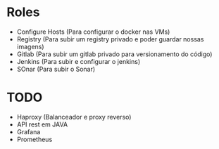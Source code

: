 # Roles 
- Configure Hosts (Para configurar o docker nas VMs)
- Registry (Para subir um registry privado e poder guardar nossas imagens)
- Gitlab (Para subir um gitlab privado para versionamento do código)
- Jenkins (Para subir e configurar o jenkins)
- SOnar (Para subir o Sonar)

# TODO
- Haproxy (Balanceador e proxy reverso)
- API rest em JAVA
- Grafana
- Prometheus